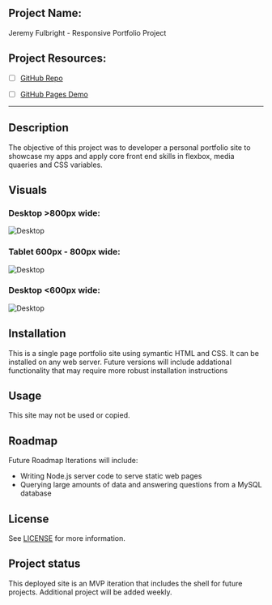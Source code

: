 ## Project Name:
Jeremy Fulbright - Responsive Portfolio Project

## Project Resources:

- [ ] [GitHub Repo](https://github.com/jfulbright/Jeremy-Fulbright-Portfolio)
- [ ] [GitHub Pages Demo](https://jfulbright.github.io/Jeremy-Fulbright-Portfolio/)


***



## Description
The objective of this project was to developer a personal portfolio site to showcase my apps and apply core front end skills in flexbox, media quaeries and CSS variables.


## Visuals
### Desktop >800px wide: 

![Desktop](../Jeremy-Fulbright-Portfolio/assets/images/jfulbright-desktop-thumb.png "Title")

### Tablet 600px - 800px wide:

![Desktop](../Jeremy-Fulbright-Portfolio/assets/images/jfulbright-tablet-thumb.png "Title")


### Desktop <600px wide: 

![Desktop](../Jeremy-Fulbright-Portfolio/assets/images/jfulbright-phone-thumb.png "Title")

## Installation
This is a single page portfolio site using symantic HTML and CSS. It can be installed on any web server. Future versions will include addational functionality that may require more robust installation instructions

## Usage
This site may not be used or copied.

## Roadmap
Future Roadmap Iterations will include:
* Writing Node.js server code to serve static web pages
* Querying large amounts of data and answering questions from a MySQL database


## License
See  [LICENSE](/LICENSE "LICENSE") for more information.

## Project status
This deployed site is an MVP iteration that includes the shell for future projects. Additional project will be added weekly. 
